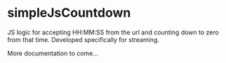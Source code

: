 # simpleJsCountdown
JS logic for accepting HH:MM:SS from the url and counting down to zero from that time. Developed specifically for streaming.

More documentation to come...
